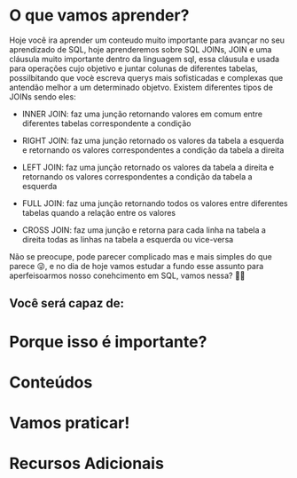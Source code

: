 # O que vamos aprender?
  Hoje você ira aprender um conteudo muito importante para avançar no seu 
  aprendizado de SQL, hoje aprenderemos sobre SQL JOINs, JOIN e uma cláusula muito
  importante dentro da linguagem sql, essa cláusula e usada para operações 
  cujo objetivo e juntar colunas de diferentes tabelas, possilbitando que vocè
  escreva querys mais sofisticadas e complexas que antendão melhor a um determinado
  objetvo. Existem diferentes tipos de JOINs sendo eles:
  
  * INNER JOIN: faz uma junção retornando valores em comum entre diferentes tabelas 
    correspondente a condição

  * RIGHT JOIN: faz uma junção retornado os valores da tabela a esquerda e retornando
    os valores correspondentes a condição da tabela a direita

  * LEFT JOIN: faz uma junção retornado os valores da tabela a direita e retornando
    os valores correspondentes a condição da tabela a esquerda

  * FULL JOIN: faz uma junção retornando todos os valores entre diferentes tabelas
    quando a relação entre os valores

  * CROSS JOIN: faz uma junção e retorna para cada linha na tabela a direita 
    todas as linhas na tabela a esquerda ou vice-versa

  Não se preocupe, pode parecer complicado mas e mais simples do que parece :stuck_out_tongue_winking_eye:, e no
  dia de hoje vamos estudar a fundo esse assunto para aperfeisoarmos nosso conehcimento
  em SQL, vamos nessa? :rocket::rocket:

  ## Você será capaz de:

# Porque isso é importante?

# Conteúdos

# Vamos praticar!

# Recursos Adicionais

